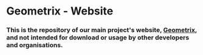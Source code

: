 # Geometrix - Website

### This is the repository of our main project's website, [Geometrix](https://github.com/foxycoderr/Geometrix), and not intended for download or usage by other developers and organisations. 
